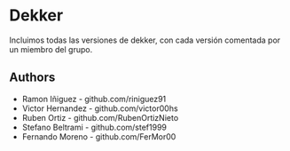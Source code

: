 # Dekker
Incluimos todas las versiones de dekker, con cada versión comentada por un miembro del grupo. 

## Authors
 * Ramon Iñiguez - github.com/riniguez91
 * Victor Hernandez - github.com/victor00hs
 * Ruben Ortiz - github.com/RubenOrtizNieto
 * Stefano Beltrami - github.com/stef1999
* Fernando Moreno - github.com/FerMor00
